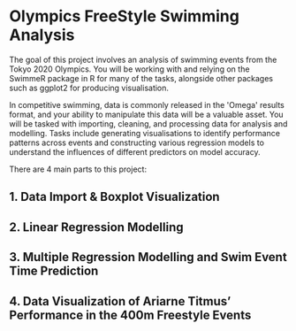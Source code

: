 # Olympics FreeStyle Swimming Analysis
The goal of this project involves an analysis of swimming events from the Tokyo 2020 Olympics. You will be working with and relying on the SwimmeR package in R for many of the tasks, alongside other packages such as ggplot2 for producing visualisation.

In competitive swimming, data is commonly released in the 'Omega' results format, and your ability to manipulate this data will be a valuable asset. You will be tasked with importing, cleaning, and processing data for analysis and modelling. Tasks include generating visualisations to identify performance patterns across events and constructing various regression models to understand the influences of different predictors on model accuracy.

There are 4 main parts to this project:
## 1. Data Import & Boxplot Visualization

## 2. Linear Regression Modelling

## 3. Multiple Regression Modelling and Swim Event Time Prediction

## 4. Data Visualization of Ariarne Titmus’ Performance in the 400m Freestyle Events
